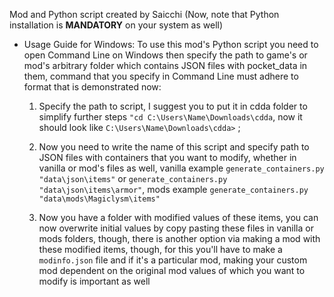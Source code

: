 Mod and Python script created by Saicchi (Now, note that Python installation is **MANDATORY** on your system as well)

- Usage Guide for Windows: 
	To use this mod's Python script you need to open Command Line on Windows then specify the path to game's or mod's arbitrary folder which contains JSON files with pocket_data in them, command that you specify in Command Line must adhere to format that is demonstrated now:
	
	1) Specify the path to script, I suggest you to put it in cdda folder to simplify further steps `"cd C:\Users\Name\Downloads\cdda`, now it should look like `C:\Users\Name\Downloads\cdda>` ;
	
	2) Now you need to write the name of this script and specify path to JSON files with containers that you want to modify, whether in vanilla or mod's files as well, vanilla example `generate_containers.py "data\json\items"` or `generate_containers.py "data\json\items\armor"`, mods example `generate_containers.py "data\mods\Magiclysm\items"`
	
	3) Now you have a folder with modified values of these items, you can now overwrite initial values by copy pasting these files in vanilla or mods folders, though, there is another option via making a mod with these modified items, though, for this you'll have to make a `modinfo.json` file and if it's a particular mod, making your custom mod dependent on the original mod values of which you want to modify is important as well 
	